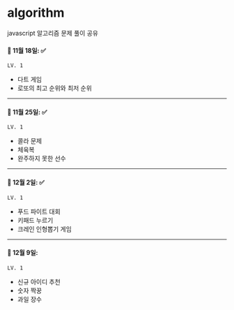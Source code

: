 # algorithm
javascript 알고리즘 문제 풀이 공유

#### 🔖 11월 18일: ✅
`LV. 1`
- 다트 게임
- 로또의 최고 순위와 최저 순위

---

#### 🔖 11월 25일: ✅
`LV. 1`
- 콜라 문제
- 체육복
- 완주하지 못한 선수

---

#### 🔖 12월 2일: ✅
`LV. 1`
- 푸드 파이트 대회
- 키패드 누르기
- 크레인 인형뽑기 게임

---

#### 🔖 12월 9일: 
`LV. 1`
- 신규 아이디 추천
- 숫자 짝꿍
- 과일 장수
